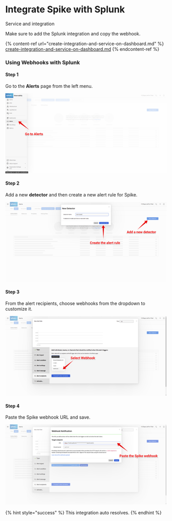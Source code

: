 # Integrate Spike with Splunk

Service and integration

Make sure to add the Splunk integration and copy the webhook.[\
](https://docs.spike.sh/integrations-guideline/create-integration-and-service-on-dashboard)

{% content-ref url="create-integration-and-service-on-dashboard.md" %}
[create-integration-and-service-on-dashboard.md](create-integration-and-service-on-dashboard.md)
{% endcontent-ref %}

### Using Webhooks with Splunk

#### Step 1

Go to the **Alerts** page from the left menu.

![](<../.gitbook/assets/Group 22.png>)



#### Step 2

Add a new **detector** and then create a new alert rule for Spike.

![](<../.gitbook/assets/Group 23.png>)

#### Step 3

From the alert recipients, choose webhooks from the dropdown to customize it.

![](<../.gitbook/assets/Group 24.png>)



#### Step 4

Paste the Spike webhook URL and save.

![](<../.gitbook/assets/Group 25.png>)

{% hint style="success" %}
This integration auto resolves.
{% endhint %}
